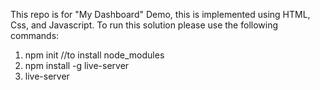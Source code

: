 This repo is for "My Dashboard" Demo, this is implemented using HTML, Css, and Javascript.
To run this solution please use the following commands:
1. npm init //to install node_modules
2. npm install -g live-server
3. live-server
